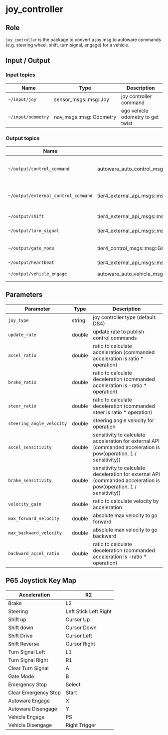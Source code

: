 # joy_controller

## Role

`joy_controller` is the package to convert a joy msg to autoware commands (e.g. steering wheel, shift, turn signal, engage) for a vehicle.

## Input / Output

### Input topics

| Name               | Type                    | Description                       |
| ------------------ | ----------------------- | --------------------------------- |
| `~/input/joy`      | sensor_msgs::msg::Joy   | joy controller command            |
| `~/input/odometry` | nav_msgs::msg::Odometry | ego vehicle odometry to get twist |

### Output topics

| Name                                | Type                                                     | Description                              |
| ----------------------------------- | -------------------------------------------------------- | ---------------------------------------- |
| `~/output/control_command`          | autoware_auto_control_msgs::msg::AckermannControlCommand | lateral and longitudinal control command |
| `~/output/external_control_command` | tier4_external_api_msgs::msg::ControlCommandStamped      | lateral and longitudinal control command |
| `~/output/shift`                    | tier4_external_api_msgs::msg::GearShiftStamped           | gear command                             |
| `~/output/turn_signal`              | tier4_external_api_msgs::msg::TurnSignalStamped          | turn signal command                      |
| `~/output/gate_mode`                | tier4_control_msgs::msg::GateMode                        | gate mode (Auto or External)             |
| `~/output/heartbeat`                | tier4_external_api_msgs::msg::Heartbeat                  | heartbeat                                |
| `~/output/vehicle_engage`           | autoware_auto_vehicle_msgs::msg::Engage                  | vehicle engage                           |

## Parameters

| Parameter                 | Type   | Description                                                                                                        |
| ------------------------- | ------ | ------------------------------------------------------------------------------------------------------------------ |
| `joy_type`                | string | joy controller type (default: DS4)                                                                                 |
| `update_rate`             | double | update rate to publish control commands                                                                            |
| `accel_ratio`             | double | ratio to calculate acceleration (commanded acceleration is ratio \* operation)                                     |
| `brake_ratio`             | double | ratio to calculate deceleration (commanded acceleration is -ratio \* operation)                                    |
| `steer_ratio`             | double | ratio to calculate deceleration (commanded steer is ratio \* operation)                                            |
| `steering_angle_velocity` | double | steering angle velocity for operation                                                                              |
| `accel_sensitivity`       | double | sensitivity to calculate acceleration for external API (commanded acceleration is pow(operation, 1 / sensitivity)) |
| `brake_sensitivity`       | double | sensitivity to calculate deceleration for external API (commanded acceleration is pow(operation, 1 / sensitivity)) |
| `velocity_gain`           | double | ratio to calculate velocity by acceleration                                                                        |
| `max_forward_velocity`    | double | absolute max velocity to go forward                                                                                |
| `max_backward_velocity`   | double | absolute max velocity to go backward                                                                               |
| `backward_accel_ratio`    | double | ratio to calculate deceleration (commanded acceleration is -ratio \* operation)                                    |

## P65 Joystick Key Map

| Acceleration         | R2                    |
|----------------------|-----------------------|
| Brake                | L2                    |
| Steering             | Left Stick Left Right |
| Shift up             | Cursor Up             |
| Shift down           | Cursor Down           |
| Shift Drive          | Cursor Left           |
| Shift Reverse        | Cursor Right          |
| Turn Signal Left     | L1                    |
| Turn Signal Right    | R1                    |
| Clear Turn Signal    | A                     |
| Gate Mode            | B                     |
| Emergency Stop       | Select                |
| Clear Emergency Stop | Start                 |
| Autoware Engage      | X                     |
| Autoware Disengage   | Y                     |
| Vehicle Engage       | PS                    |
| Vehicle Disengage    | Right Trigger         |
